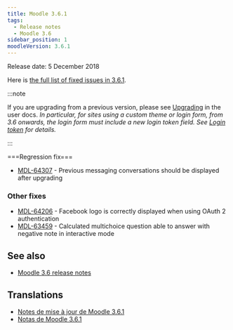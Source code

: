 ```yaml
---
title: Moodle 3.6.1
tags:
  - Release notes
  - Moodle 3.6
sidebar_position: 1
moodleVersion: 3.6.1
---
```

Release date: 5 December 2018

Here is [the full list of fixed issues in 3.6.1](https://tracker.moodle.org/secure/IssueNavigator!executeAdvanced.jspa?jqlQuery=project+%3D+mdl+AND+resolution+%3D+fixed+AND+fixVersion+in+%28%223.6.1%22%29+ORDER+BY+priority+DESC&runQuery=true&clear=true).

:::note

If you are upgrading from a previous version, please see [Upgrading](https://docs.moodle.org/en/Upgrading) in the user docs. *In particular, for sites using a custom theme or login form, from 3.6 onwards, the login form must include a new login token field. See [Login token](https://docs.moodle.org/dev/Login_token) for details.*

:::

===Regression fix===

- [MDL-64307](https://tracker.moodle.org/browse/MDL-64307) - Previous messaging conversations should be displayed after upgrading

### Other fixes

- [MDL-64206](https://tracker.moodle.org/browse/MDL-64206) - Facebook logo is correctly displayed when using OAuth 2 authentication
- [MDL-63459](https://tracker.moodle.org/browse/MDL-63459) - Calculated multichoice question able to answer with negative note in interactive mode

## See also

- [Moodle 3.6 release notes](../3.6.md)

## Translations

- [Notes de mise à jour de Moodle 3.6.1](https://docs.moodle.org/fr/Notes_de_mise_à_jour_de_Moodle_3.6.1)
- [Notas de Moodle 3.6.1](https://docs.moodle.org/es/Notas_de_Moodle_3.6.1)

